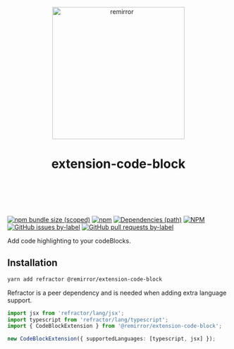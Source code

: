 <div align="center">
	<br />
	<div align="center">
		<img width="300" src="https://cdn.jsdelivr.net/gh/ifiokjr/remirror/support/assets/logo-icon.svg" alt="remirror" />
    <h1 align="center">extension-code-block</h1>
	</div>
    <br />
    <br />
    <br />
    <br />
</div>

[![npm bundle size (scoped)](https://img.shields.io/bundlephobia/minzip/@remirror/extension-code-block.svg?style=for-the-badge)](https://bundlephobia.com/result?p=@remirror/extension-code-block) [![npm](https://img.shields.io/npm/dm/@remirror/extension-code-block.svg?style=for-the-badge&logo=npm)](https://www.npmjs.com/package/@remirror/extension-code-block) [![Dependencies (path)](https://img.shields.io/david/ifiokjr/remirror.svg?logo=npm&path=@remirror%2Fextension-code-block&style=for-the-badge)](https://github.com/ifiokjr/remirror/blob/master/@remirror/extension-code-block/package.json) [![NPM](https://img.shields.io/npm/l/@remirror/extension-code-block.svg?style=for-the-badge)](https://github.com/ifiokjr/remirror/blob/master/LICENSE) [![GitHub issues by-label](https://img.shields.io/github/issues/ifiokjr/remirror/@remirror/extension-code-block.svg?label=Open%20Issues&logo=github&style=for-the-badge)](https://github.com/ifiokjr/remirror/issues?utf8=%E2%9C%93&q=is%3Aissue+is%3Aopen+sort%3Aupdated-desc+label%3A%40remirror%2Fextension-code-block) [![GitHub pull requests by-label](https://img.shields.io/github/issues-pr/ifiokjr/remirror/@remirror/extension-code-block.svg?label=Open%20Pull%20Requests&logo=github&style=for-the-badge)](https://github.com/ifiokjr/remirror/pulls?utf8=%E2%9C%93&q=is%3Apr+is%3Aopen+sort%3Aupdated-desc+label%3A%40remirror%2Fextension-code-block)

Add code highlighting to your codeBlocks.

## Installation

```bash
yarn add refractor @remirror/extension-code-block
```

Refractor is a peer dependency and is needed when adding extra language support.

```ts
import jsx from 'refractor/lang/jsx';
import typescript from 'refractor/lang/typescript';
import { CodeBlockExtension } from '@remirror/extension-code-block';

new CodeBlockExtension({ supportedLanguages: [typescript, jsx] });
```
